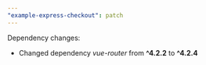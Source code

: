 ```yaml
---
"example-express-checkout": patch
---
```


Dependency changes:

- Changed dependency _vue-router_ from **^4.2.2** to **^4.2.4**
